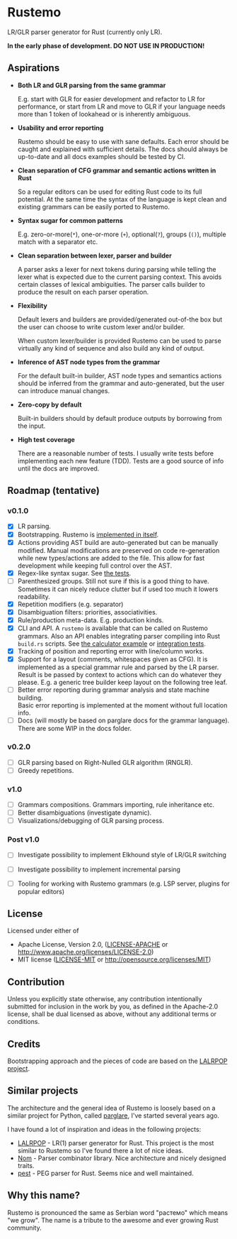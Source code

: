 # Rustemo

LR/GLR parser generator for Rust (currently only LR). 

**In the early phase of development. DO NOT USE IN PRODUCTION!**

## Aspirations

- **Both LR and GLR parsing from the same grammar**
  
  E.g. start with GLR for easier development and refactor to LR for performance,
  or start from LR and move to GLR if your language needs more than 1 token of
  lookahead or is inherently ambiguous.

- **Usability and error reporting**

  Rustemo should be easy to use with sane defaults. Each error should be caught
  and explained with sufficient details. The docs should always be up-to-date
  and all docs examples should be tested by CI.

- **Clean separation of CFG grammar and semantic actions written in Rust**

  So a regular editors can be used for editing Rust code to its full potential.
  At the same time the syntax of the language is kept clean and existing
  grammars can be easily ported to Rustemo.

- **Syntax sugar for common patterns**

  E.g. zero-or-more(`*`), one-or-more (`+`), optional(`?`), groups (`()`),
  multiple match with a separator etc.

- **Clean separation between lexer, parser and builder**

  A parser asks a lexer for next tokens during parsing while telling the lexer
  what is expected due to the current parsing context. This avoids certain
  classes of lexical ambiguities. The parser calls builder to produce the result
  on each parser operation.

- **Flexibility**

  Default lexers and builders are provided/generated out-of-the box but the user
  can choose to write custom lexer and/or builder.
  
  When custom lexer/builder is provided Rustemo can be used to parse virtually
  any kind of sequence and also build any kind of output.

- **Inference of AST node types from the grammar**
  
  For the default built-in builder, AST node types and semantics actions should
  be inferred from the grammar and auto-generated, but the user can introduce
  manual changes.

- **Zero-copy by default**

  Built-in builders should by default produce outputs by borrowing from the
  input.

- **High test coverage**

  There are a reasonable number of tests. I usually write tests before
  implementing each new feature (TDD). Tests are a good source of info until the
  docs are improved.


## Roadmap (tentative)

### v0.1.0
- [x] LR parsing.
- [x] Bootstrapping. Rustemo is [implemented in itself](./rustemo-tools/src/lang/).
- [x] Actions providing AST build are auto-generated but can be manually
      modified. Manual modifications are preserved on code re-generation while
      new types/actions are added to the file. This allow for fast development
      while keeping full control over the AST.
- [x] Regex-like syntax sugar. See [the tests](./tests/src/sugar/).
- [ ] Parenthesized groups. Still not sure if this is a good thing to have.
      Sometimes it can nicely reduce clutter but if used too much it lowers
      readability.
- [x] Repetition modifiers (e.g. separator)
- [x] Disambiguation filters: priorities, associativities.
- [x] Rule/production meta-data. E.g. production kinds.
- [x] CLI and API. A `rustemo` is available that can be called on Rustemo
      grammars. Also an API enables integrating parser compiling into Rust
      `build.rs` scripts. See [the calculator example](./examples/calculator/)
      or [integration tests](./tests/).
- [x] Tracking of position and reporting error with line/column works.
- [x] Support for a layout (comments, whitespaces given as CFG). It is
      implemented as a special grammar rule and parsed by the LR parser. Result
      is be passed by context to actions which can do whatever they please. E.g.
      a generic tree builder keep layout on the following tree leaf.
- [ ] Better error reporting during grammar analysis and state machine building.   
      Basic error reporting is implemented at the moment without full location
      info.
- [ ] Docs (will mostly be based on parglare docs for the grammar language).
      There are some WIP in the docs folder.

### v0.2.0
- [ ] GLR parsing based on Right-Nulled GLR algorithm (RNGLR).
- [ ] Greedy repetitions.

### v1.0
- [ ] Grammars compositions. Grammars importing, rule inheritance etc.
- [ ] Better disambiguations (investigate dynamic).
- [ ] Visualizations/debugging of GLR parsing process.

### Post v1.0
- [ ] Investigate possibility to implement Elkhound style of LR/GLR switching
- [ ] Investigate possibility to implement incremental parsing
- [ ] Tooling for working with Rustemo grammars (e.g. LSP server, plugins for
      popular editors)


## License

Licensed under either of

 * Apache License, Version 2.0, ([LICENSE-APACHE](LICENSE-APACHE) or
   http://www.apache.org/licenses/LICENSE-2.0)
 * MIT license ([LICENSE-MIT](LICENSE-MIT) or
   http://opensource.org/licenses/MIT)


## Contribution

Unless you explicitly state otherwise, any contribution intentionally submitted
for inclusion in the work by you, as defined in the Apache-2.0 license, shall be
dual licensed as above, without any additional terms or conditions.


## Credits

Bootstrapping approach and the pieces of code are based on the [LALRPOP
project](https://github.com/lalrpop/lalrpop).


## Similar projects

The architecture and the general idea of Rustemo is loosely based on a similar
project for Python, called
[parglare](https://github.com/igordejanovic/parglare), I've started several
years ago.

I have found a lot of inspiration and ideas in the following projects:

- [LALRPOP](https://github.com/lalrpop/lalrpop) - LR(1) parser generator for
  Rust. This project is the most similar to Rustemo so I've found there a lot of
  nice ideas.
- [Nom](https://github.com/Geal/nom) - Parser combinator library. Nice
  architecture and nicely designed traits.
- [pest](https://github.com/pest-parser/pest) - PEG parser for Rust. Seems nice
  and well maintained.


## Why this name?

Rustemo is pronounced the same as Serbian word "растемо" which means "we grow".
The name is a tribute to the awesome and ever growing Rust community.
